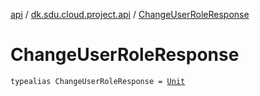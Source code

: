[api](../index.md) / [dk.sdu.cloud.project.api](index.md) / [ChangeUserRoleResponse](./-change-user-role-response.md)

# ChangeUserRoleResponse

`typealias ChangeUserRoleResponse = `[`Unit`](https://kotlinlang.org/api/latest/jvm/stdlib/kotlin/-unit/index.html)